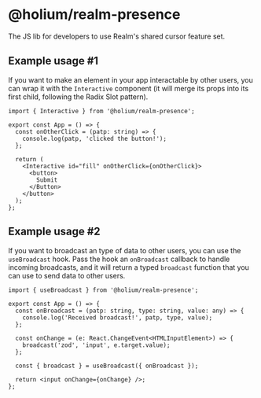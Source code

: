 # @holium/realm-presence

The JS lib for developers to use Realm's shared cursor feature set.

## Example usage #1

If you want to make an element in your app interactable by other users, you can wrap it with the `Interactive` component (it will merge its props into its first child, following the Radix Slot pattern).

```tsx
import { Interactive } from '@holium/realm-presence';

export const App = () => {
  const onOtherClick = (patp: string) => {
    console.log(patp, 'clicked the button!');
  };

  return (
    <Interactive id="fill" onOtherClick={onOtherClick}>
      <button>
        Submit
      </Button>
    </button>
  );
};
```

## Example usage #2

If you want to broadcast an type of data to other users, you can use the `useBroadcast` hook. Pass the hook an `onBroadcast` callback to handle incoming broadcasts, and it will return a typed `broadcast` function that you can use to send data to other users.

```tsx
import { useBroadcast } from '@holium/realm-presence';

export const App = () => {
  const onBroadcast = (patp: string, type: string, value: any) => {
    console.log('Received broadcast!', patp, type, value);
  };

  const onChange = (e: React.ChangeEvent<HTMLInputElement>) => {
    broadcast('zod', 'input', e.target.value);
  };

  const { broadcast } = useBroadcast({ onBroadcast });

  return <input onChange={onChange} />;
};
```
